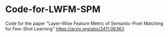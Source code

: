 # Code-for-LWFM-SPM
Code for the paper "Layer-Wise Feature Metric of Semantic-Pixel Matching for Few-Shot Learning" https://arxiv.org/abs/2411.06363
